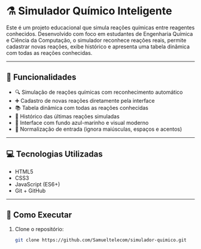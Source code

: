 # ⚗️ Simulador Químico Inteligente

Este é um projeto educacional que simula reações químicas entre reagentes conhecidos. Desenvolvido com foco em estudantes de Engenharia Química e Ciência da Computação, o simulador reconhece reações reais, permite cadastrar novas reações, exibe histórico e apresenta uma tabela dinâmica com todas as reações conhecidas.

---

## 🧪 Funcionalidades

- 🔍 Simulação de reações químicas com reconhecimento automático
- ➕ Cadastro de novas reações diretamente pela interface
- 📚 Tabela dinâmica com todas as reações conhecidas
- 🧾 Histórico das últimas reações simuladas
- 🎨 Interface com fundo azul-marinho e visual moderno
- 🧠 Normalização de entrada (ignora maiúsculas, espaços e acentos)

---

## 💻 Tecnologias Utilizadas

- HTML5  
- CSS3  
- JavaScript (ES6+)  
- Git + GitHub

---

## 🚀 Como Executar

1. Clone o repositório:
   ```bash
   git clone https://github.com/Samueltelecom/simulador-quimico.git
